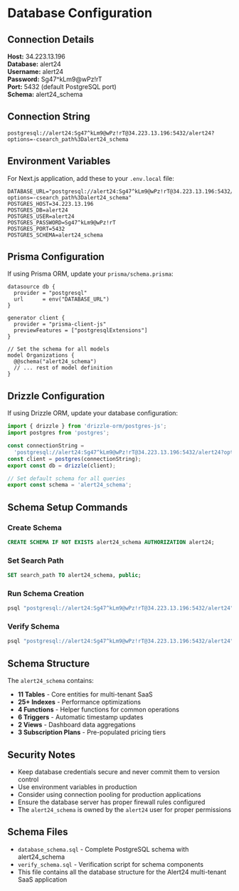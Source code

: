 # Database Configuration

## Connection Details

**Host:** 34.223.13.196  
**Database:** alert24  
**Username:** alert24  
**Password:** Sg47^kLm9@wPz!rT  
**Port:** 5432 (default PostgreSQL port)  
**Schema:** alert24_schema

## Connection String

```
postgresql://alert24:Sg47^kLm9@wPz!rT@34.223.13.196:5432/alert24?options=-csearch_path%3Dalert24_schema
```

## Environment Variables

For Next.js application, add these to your `.env.local` file:

```env
DATABASE_URL="postgresql://alert24:Sg47^kLm9@wPz!rT@34.223.13.196:5432/alert24?options=-csearch_path%3Dalert24_schema"
POSTGRES_HOST=34.223.13.196
POSTGRES_DB=alert24
POSTGRES_USER=alert24
POSTGRES_PASSWORD=Sg47^kLm9@wPz!rT
POSTGRES_PORT=5432
POSTGRES_SCHEMA=alert24_schema
```

## Prisma Configuration

If using Prisma ORM, update your `prisma/schema.prisma`:

```prisma
datasource db {
  provider = "postgresql"
  url      = env("DATABASE_URL")
}

generator client {
  provider = "prisma-client-js"
  previewFeatures = ["postgresqlExtensions"]
}

// Set the schema for all models
model Organizations {
  @@schema("alert24_schema")
  // ... rest of model definition
}
```

## Drizzle Configuration

If using Drizzle ORM, update your database configuration:

```typescript
import { drizzle } from 'drizzle-orm/postgres-js';
import postgres from 'postgres';

const connectionString =
  'postgresql://alert24:Sg47^kLm9@wPz!rT@34.223.13.196:5432/alert24?options=-csearch_path%3Dalert24_schema';
const client = postgres(connectionString);
export const db = drizzle(client);

// Set default schema for all queries
export const schema = 'alert24_schema';
```

## Schema Setup Commands

### Create Schema

```sql
CREATE SCHEMA IF NOT EXISTS alert24_schema AUTHORIZATION alert24;
```

### Set Search Path

```sql
SET search_path TO alert24_schema, public;
```

### Run Schema Creation

```bash
psql "postgresql://alert24:Sg47^kLm9@wPz!rT@34.223.13.196:5432/alert24" -f docs/database_schema.sql
```

### Verify Schema

```bash
psql "postgresql://alert24:Sg47^kLm9@wPz!rT@34.223.13.196:5432/alert24" -f docs/verify_schema.sql
```

## Schema Structure

The `alert24_schema` contains:

- **11 Tables** - Core entities for multi-tenant SaaS
- **25+ Indexes** - Performance optimizations
- **4 Functions** - Helper functions for common operations
- **6 Triggers** - Automatic timestamp updates
- **2 Views** - Dashboard data aggregations
- **3 Subscription Plans** - Pre-populated pricing tiers

## Security Notes

- Keep database credentials secure and never commit them to version control
- Use environment variables in production
- Consider using connection pooling for production applications
- Ensure the database server has proper firewall rules configured
- The `alert24_schema` is owned by the `alert24` user for proper permissions

## Schema Files

- `database_schema.sql` - Complete PostgreSQL schema with alert24_schema
- `verify_schema.sql` - Verification script for schema components
- This file contains all the database structure for the Alert24 multi-tenant SaaS application
